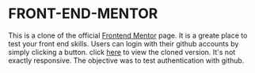 # FRONT-END-MENTOR
This is a clone of the official [Frontend Mentor](https://www.frontendmentor.io/) page.
It is a greate place to test your front end skills.
Users can login with their github accounts by simply clicking a button.
click [here](https://frontend-mentor-dev.netlify.app/) to view the cloned version.
It's not exactly responsive. The objective was to test authentication with github.
